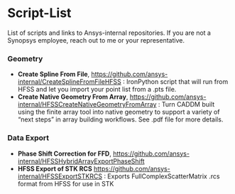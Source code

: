 # Script-List
List of scripts and links to Ansys-internal repositories.  If you are not a Synopsys employee, reach out to me or your representative.
### Geometry
* **Create Spline From File**, https://github.com/ansys-internal/CreateSplineFromFileHFSS : IronPython script that will run from HFSS and let you import your point list from a .pts file.
* **Create Native Geometry From Array**, https://github.com/ansys-internal/HFSSCreateNativeGeometryFromArray : Turn CADDM built using the finite array tool into native geometry to support a variety of “next steps” in array building workflows. See .pdf file for more details.
### Data Export
* **Phase Shift Correction for FFD**, https://github.com/ansys-internal/HFSSHybridArrayExportPhaseShift
* **HFSS Export of STK RCS** https://github.com/ansys-internal/HFSSExportSTKRCS : Exports FullComplexScatterMatrix .rcs format from HFSS for use in STK
